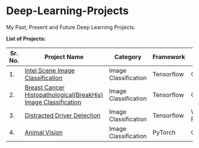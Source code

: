 # Deep-Learning-Projects
My Past, Present and Future Deep Learning Projects.

**List of Projects:**

| Sr. No. | Project Name | Category | Framework | Status |
| ------- | ------------ | -------- | --------- | ------ |
| 1.      | [Intel Scene Image Classification](https://github.com/JohnPPinto/Deep-Learning-Projects/blob/main/01_intel_scene_classification_project.ipynb) | Image Classification | Tensorflow | Completed |
| 2.      | [Breast Cancer Histopathological(BreakHis) Image Classification](https://github.com/JohnPPinto/Deep-Learning-Projects/blob/main/02_breast_cancer_histopathological_project.ipynb) | Image Classification | Tensorflow | Completed |
| 3.      | [Distracted Driver Detection](https://github.com/JohnPPinto/Deep-Learning-Projects/blob/main/03_distracted_driver_detection_project.ipynb) | Image Classification | Tensorflow | Work in Progress |
| 4.      | [Animal Vision]() | Image Classification | PyTorch | Completed |

